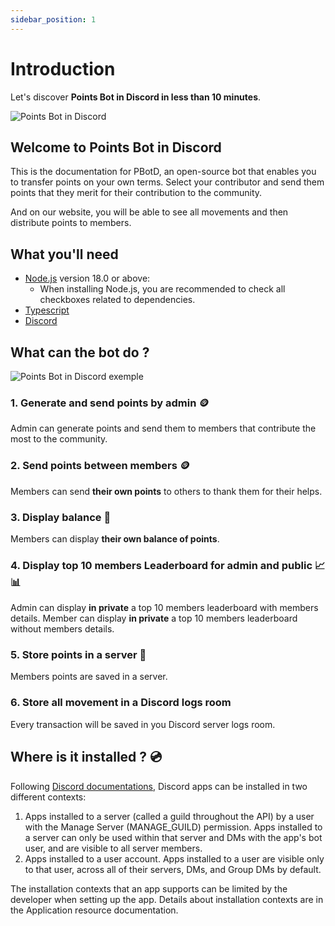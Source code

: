 ```yaml
---
sidebar_position: 1
---
```


# Introduction

Let's discover **Points Bot in Discord in less than 10 minutes**.

![Points Bot in Discord](/img/points_bot_discord/discordBotPoint_500x500.png)

## Welcome to Points Bot in Discord

This is the documentation for PBotD, an open-source bot that enables you to transfer points on your own terms. Select your contributor and send them points that they merit for their contribution to the community.

And on our website, you will be able to see all movements and then distribute points to members.

## What you'll need

- [Node.js](https://nodejs.org/en/download/) version 18.0 or above:
  - When installing Node.js, you are recommended to check all checkboxes related to dependencies.
- [Typescript](https://www.typescriptlang.org/download/) 
- [Discord](https://discord.com/download) 

## What can the bot do ?

![Points Bot in Discord exemple](/img/points_bot_discord/discord_bot_points_500x500.png)

### 1. Generate and send points by admin 🪙
  Admin can generate points and send them to members that contribute the most to the community.

### 2. Send points between members 🪙
  Members can send **their own points** to others to thank them for their helps.

### 3. Display balance 🧮
  Members can display **their own balance of points**.

### 4. Display top 10 members Leaderboard for admin and public 📈📊
  Admin can display **in private** a top 10 members leaderboard with members details.
  Member can display **in private** a top 10 members leaderboard without members details.

### 5. Store points in a server 💾
  Members points are saved in a server.

### 6. Store all movement in a Discord logs room 
  Every transaction will be saved in you Discord server logs room.


## Where is it installed ? 💿

Following [Discord documentations](https://discord.com/developers/docs/quick-start/overview-of-apps#where-are-apps-installed), Discord apps can be installed in two different contexts:

1. Apps installed to a server (called a guild throughout the API) by a user with the Manage Server (MANAGE_GUILD) permission. Apps installed to a server can only be used within that server and DMs with the app's bot user, and are visible to all server members.
2. Apps installed to a user account. Apps installed to a user are visible only to that user, across all of their servers, DMs, and Group DMs by default.

The installation contexts that an app supports can be limited by the developer when setting up the app. Details about installation contexts are in the Application resource documentation.
